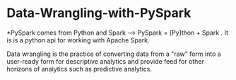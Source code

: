 # Data-Wrangling-with-PySpark
*PySpark comes from Python and Spark --> PySpark = [Py]thon + Spark . It is is a python api for working with Apache Spark.

Data wrangling is the practice of converting data from a "raw" form into a user-ready form for descriptive analytics and provide feed for other horizons of analytics such as predictive analytics. 
